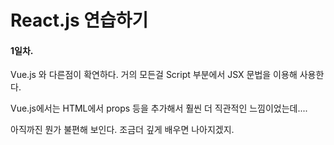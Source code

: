 # React.js 연습하기



#### 1일차.

Vue.js 와 다른점이 확연하다. 거의 모든걸 Script 부분에서 JSX 문법을 이용해 사용한다.

Vue.js에서는 HTML에서 props 등을 추가해서 훨씬 더 직관적인 느낌이었는데.... 

아직까진 뭔가 불편해 보인다. 조금더 깊게 배우면 나아지겠지.


